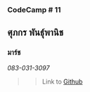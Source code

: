 ### CodeCamp # 11  

## **ศุภกร พันธุ์พานิช**  
### มาร์ช
*083-031-3097*  

>> Link to [Github](https://github.com/machhhhhhh/Homework_codecamp_10.git)